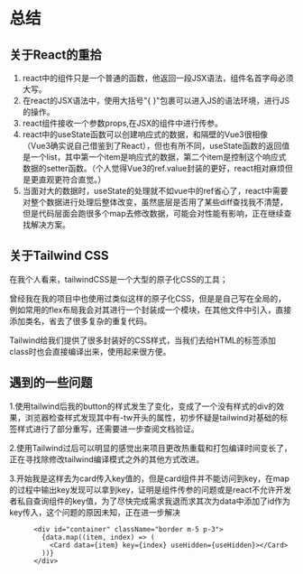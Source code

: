 # 总结

## 关于React的重拾

1. react中的组件只是一个普通的函数，他返回一段JSX语法，组件名首字母必须大写。
2. 在react的JSX语法中，使用大括号"{ }"包裹可以进入JS的语法环境，进行JS的操作。
3. react组件接收一个参数props,在JSX的组件中进行传参。
4. react中的useState函数可以创建响应式的数据，和隔壁的Vue3很相像（Vue3确实说自己借鉴到了React），但也有所不同，useState函数的返回值是一个list，其中第一个item是响应式的数据，第二个item是控制这个响应式数据的setter函数。（个人觉得Vue3的ref.value封装的更好，react相对麻烦但是更直观更符合直觉。）
5. 当面对大的数据时，useState的处理就不如vue中的ref省心了，react中需要对整个数据进行处理后整体改变，虽然底层是否用了某些diff查找我不清楚，但是代码层面会跑很多个map去修改数据，可能会对性能有影响，正在继续查找解决方案。



## 关于Tailwind CSS

在我个人看来，tailwindCSS是一个大型的原子化CSS的工具；

曾经我在我的项目中也使用过类似这样的原子化CSS，但是是自己写在全局的，例如常用的flex布局我会对其进行一个封装成一个模块，在其他文件中引入，直接添加类名，省去了很多复杂的重复代码。

Tailwind给我们提供了很多封装好的CSS样式，当我们去给HTML的标签添加class时也会直接编译出来，使用起来很方便。

## 遇到的一些问题

1.使用tailwind后我的button的样式发生了变化，变成了一个没有样式的div的效果，浏览器检查样式发现其中有-tw开头的属性，初步怀疑是tailwind对基础的标签样式进行了部分重写，还需要进一步查阅文档验证。

2.使用Tailwind过后可以明显的感觉出来项目更改热重载和打包编译时间变长了，正在寻找除修改tailwind编译模式之外的其他方式改进。

3.开始我是这样去为card传入key值的，但是card组件并不能访问到key，在map的过程中输出key发现可以拿到key，证明是组件传参的问题或是react不允许开发者私自查询组件的key值，为了尽快完成需求我退而求其次为data中添加了id作为key传入，这个问题的原因未知，正在进一步解决

```JSX
      <div id="container" className="border m-5 p-3">
        {data.map((item, index) => (
          <Card data={item} key={index} useHidden={useHidden}></Card>
        ))}
      </div>
```

